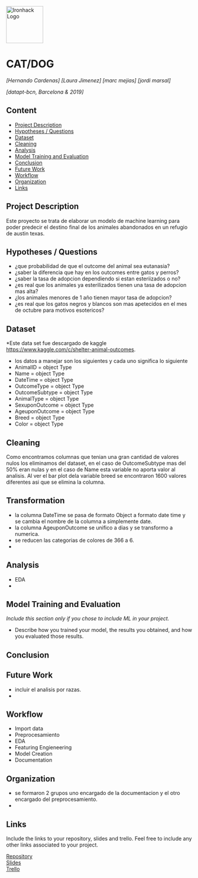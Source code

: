 <img src="https://bit.ly/2VnXWr2" alt="Ironhack Logo" width="100"/>

# CAT/DOG
*[Hernando Cardenas]*
*[Laura Jimenez]*
*[marc mejias]*
*[jordi marsal]*

*[datapt-bcn, Barcelona & 2019]*

## Content
- [Project Description](#project-description)
- [Hypotheses / Questions](#hypotheses-/-questions)
- [Dataset](#dataset)
- [Cleaning](#cleaning)
- [Analysis](#analysis)
- [Model Training and Evaluation](#model-training-and-evaluation)
- [Conclusion](#conclusion)
- [Future Work](#future-work)
- [Workflow](#workflow)
- [Organization](#organization)
- [Links](#links)

<a name="project-description"></a>

## Project Description
Este proyecto se trata de elaborar un modelo de machine learning para poder predecir el destino final de los animales abandonados en un refugio de austin texas. 

<a name="hypotheses-/-questions"></a>

## Hypotheses / Questions
* ¿que probabilidad de que el outcome del animal sea eutanasia?
* ¿saber la diferencia que hay en los outcomes entre gatos y perros?
* ¿saber la tasa de adopcion dependiendo si estan esteriizados o no?
* ¿es real que los animales ya esterilizados tienen una tasa de adopcion mas alta?
* ¿los animales menores de 1 año tienen mayor tasa de adopcion?
* ¿es real que los gatos negros y blancos son mas apetecidos en el mes de octubre para motivos esotericos?


<a name="dataset"></a>

## Dataset
*Este data set fue descargado de kaggle https://www.kaggle.com/c/shelter-animal-outcomes.
   * los datos a manejar son los siguientes y cada uno significa lo siguiente
   * AnimalID = object Type
   * Name = object Type
   * DateTime = object Type
   * OutcomeType = object Type
   * OutcomeSubtype = object Type
   * AnimalType = object Type
   * SexuponOutcome = object Type
   * AgeuponOutcome = object Type 
   * Breed = object Type
   * Color = object Type
   

<a name="cleaning"></a>

## Cleaning
Como encontramos columnas que tenian una gran cantidad de valores nulos los eliminamos del dataset, en el caso de OutcomeSubtype mas del 50% eran nulas y en el caso de Name esta variable no aporta valor al analisis.
Al ver el bar plot dela variable breed se encontraron 1600 valores diferentes asi que se elimina la columna.

<a name="analysis"></a>

## Transformation
* la columna DateTime se pasa de formato Object a formato date time y se cambia el nombre de la columna a simplemente date.
* la columna AgeuponOutcome se unifico a dias y se transformo a numerica.
* se reducen las categorias de colores de 366 a 6.
*



<a name="transformation"></a>

## Analysis
* EDA
*

<a name="model-training-and-evaluation"></a>

## Model Training and Evaluation
*Include this section only if you chose to include ML in your project.*
* Describe how you trained your model, the results you obtained, and how you evaluated those results.

<a name="conclusion"></a>

## Conclusion


<a name="future-work"></a>

## Future Work
* incluir el analisis por razas.
* 
<a name="workflow"></a>

## Workflow
* Import data
* Preprocesamiento
* EDA
* Featuring Engieneering
* Model Creation
* Documentation

<a name="organization"></a>

## Organization
* se formaron 2 grupos uno encargado de la documentacion y el otro encargado del preprocesamiento.
*


<a name="links"></a>

## Links
Include the links to your repository, slides and trello. Feel free to include any other links associated to your project. 

[Repository](https://github.com/ljgoico/project-kaggle-shelter)  
[Slides](https://slides.com/)  
[Trello](https://trello.com/en)  